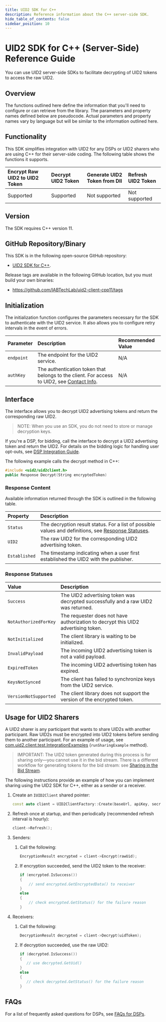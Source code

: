 ```yaml
---
title: UID2 SDK for C++
description: Reference information about the C++ server-side SDK.
hide_table_of_contents: false
sidebar_position: 10
---
```


# UID2 SDK for C++ (Server-Side) Reference Guide

You can use UID2 server-side SDKs to facilitate decrypting of UID2 tokens to access the raw UID2. 

<!-- This guide includes the following information:

- [Overview](#overview)
- [Functionality](#functionality)
- [Version](#version)
- [GitHub Repository/Binary](#github-repositorybinary)
- [Initialization](#initialization)
- [Interface](#interface)
  - [Response Content](#response-content)
  - [Response Statuses](#response-statuses)
- [FAQs](#faqs)
- [Usage for UID2 Sharers](#usage-for-uid2-sharers) -->

## Overview

The functions outlined here define the information that you'll need to configure or can retrieve from the library. The parameters and property names defined below are pseudocode. Actual parameters and property names vary by language but will be similar to the information outlined here.

## Functionality

This SDK simplifies integration with UID2 for any DSPs or UID2 sharers who are using C++ for their server-side coding. The following table shows the functions it supports.

| Encrypt Raw UID2 to UID2 Token | Decrypt UID2 Token | Generate UID2 Token from DII | Refresh UID2 Token |
| :--- | :--- | :--- | :--- |
| Supported | Supported | Not supported | Not supported |

## Version

The SDK requires C++ version 11.

## GitHub Repository/Binary

This SDK is in the following open-source GitHub repository:

- [UID2 SDK for C++](https://github.com/IABTechLab/uid2-client-cpp11/blob/master/README.md).

Release tags are available in the following GitHub location, but you must build your own binaries:

- https://github.com/IABTechLab/uid2-client-cpp11/tags

## Initialization

The initialization function configures the parameters necessary for the SDK to authenticate with the UID2 service. It also allows you to configure retry intervals in the event of errors.

| Parameter | Description | Recommended Value |
| :--- | :--- | :--- |
| `endpoint` | The endpoint for the UID2 service. | N/A |
| `authKey` | The authentication token that belongs to the client. For access to UID2, see [Contact Info](../getting-started/gs-account-setup.md#contact-info). | N/A |

## Interface 

The interface allows you to decrypt UID2 advertising tokens and return the corresponding raw UID2. 

>NOTE: When you use an SDK, you do not need to store or manage decryption keys.

If you're a DSP, for bidding, call the interface to decrypt a UID2 advertising token and return the UID2. For details on the bidding logic for handling user opt-outs, see [DSP Integration Guide](../guides/dsp-guide.md).

The following example calls the decrypt method in C++:

```cpp
#include <uid2/uid2client.h>
public Response Decrypt(String encryptedToken)
```

### Response Content

Available information returned through the SDK is outlined in the following table.

| Property | Description |
| :--- | :--- |
| `Status` | The decryption result status. For a list of possible values and definitions, see [Response Statuses](#response-statuses). |
| `UID2` | The raw UID2 for the corresponding UID2 advertising token. |
| `Established` | The timestamp indicating when a user first established the UID2 with the publisher. |

### Response Statuses

| Value | Description |
| :--- | :--- |
| `Success` | The UID2 advertising token was decrypted successfully and a raw UID2 was returned. |
| `NotAuthorizedForKey` | The requester does not have authorization to decrypt this UID2 advertising token.|
| `NotInitialized` | The client library is waiting to be initialized. |
| `InvalidPayload` | The incoming UID2 advertising token is not a valid payload. |
| `ExpiredToken` | The incoming UID2 advertising token has expired. |
| `KeysNotSynced` | The client has failed to synchronize keys from the UID2 service. |
| `VersionNotSupported` |  The client library does not support the version of the encrypted token. |

## Usage for UID2 Sharers

A UID2 sharer is any participant that wants to share UID2s with another participant. Raw UID2s must be encrypted into UID2 tokens before sending them to another participant. For an example of usage, see [com.uid2.client.test.IntegrationExamples](https://github.com/IABTechLab/uid2-client-java/blob/master/src/test/java/com/uid2/client/test/IntegrationExamples.java) (`runSharingExample` method).

>IMPORTANT: The UID2 token generated during this process is for sharing only&#8212;you cannot use it in the bid stream. There is a different workflow for generating tokens for the bid stream: see [Sharing in the Bid Stream](../sharing/sharing-bid-stream.md).

The following instructions provide an example of how you can implement sharing using the UID2 SDK for C++, either as a sender or a receiver.

1. Create an ```IUID2Client``` shared pointer:
 
    ```cpp
   const auto client = UID2ClientFactory::Create(baseUrl, apiKey, secretKey);
    ```
2. Refresh once at startup, and then periodically (recommended refresh interval is hourly):

    ```cpp
   client->Refresh();
   ```
3. Senders: 
   1. Call the following:

      ```cpp
      EncryptionResult encrypted = client->Encrypt(rawUid);
      ```
   2. If encryption succeeded, send the UID2 token to the receiver:   

      ```cpp
      if (encrypted.IsSuccess()) 
      {
          // send encrypted.GetEncryptedData() to receiver
      }
      else 
      {
          // check encrypted.GetStatus() for the failure reason
      }
      ```
4. Receivers: 
   1. Call the following:

      ```cpp
      DecryptionResult decrypted = client->Decrypt(uidToken);
      ```
 
   2. If decryption succeeded, use the raw UID2:

      ```cpp    
      if (decrypted.IsSuccess())
      {
         // use decrypted.GetUid() 
      } 
      else 
      {
         // check decrypted.GetStatus() for the failure reason 
      }
      ```

## FAQs

For a list of frequently asked questions for DSPs, see [FAQs for DSPs](../getting-started/gs-faqs.md#faqs-for-dsps).
